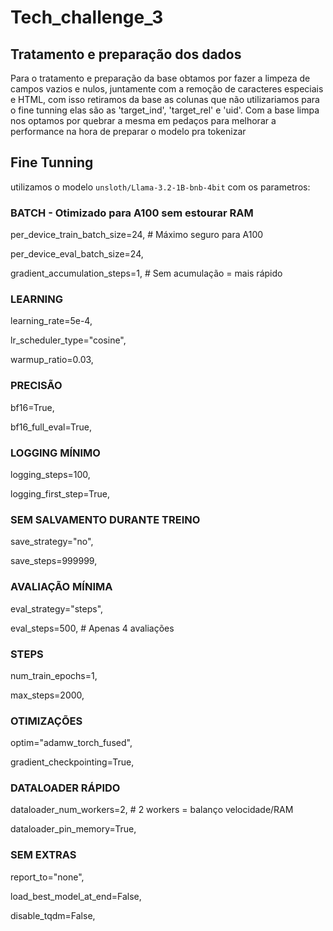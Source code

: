 # Tech_challenge_3

## Tratamento e preparação dos dados 

Para o tratamento e preparação da base obtamos por fazer a limpeza de campos vazios e nulos, juntamente com a remoção de caracteres especiais e HTML, com isso retiramos da base as colunas que não utilizariamos para o fine tunning elas são as 'target_ind', 'target_rel' e 'uid'.
Com a base limpa nos optamos por quebrar a mesma em pedaços para melhorar a performance na hora de preparar o modelo pra tokenizar


## Fine Tunning
utilizamos o modelo ```unsloth/Llama-3.2-1B-bnb-4bit``` com os parametros: 

### BATCH - Otimizado para A100 sem estourar RAM
per_device_train_batch_size=24,  # Máximo seguro para A100

per_device_eval_batch_size=24,

gradient_accumulation_steps=1,  # Sem acumulação = mais rápido

### LEARNING
learning_rate=5e-4,

lr_scheduler_type="cosine",

warmup_ratio=0.03,

### PRECISÃO
bf16=True,

bf16_full_eval=True,

### LOGGING MÍNIMO
logging_steps=100,

logging_first_step=True,

### SEM SALVAMENTO DURANTE TREINO
save_strategy="no",

save_steps=999999,

### AVALIAÇÃO MÍNIMA
eval_strategy="steps",

eval_steps=500,  # Apenas 4 avaliações

### STEPS
num_train_epochs=1,

max_steps=2000,

### OTIMIZAÇÕES
optim="adamw_torch_fused",

gradient_checkpointing=True,

### DATALOADER RÁPIDO
dataloader_num_workers=2,  # 2 workers = balanço velocidade/RAM

dataloader_pin_memory=True,

### SEM EXTRAS
report_to="none",

load_best_model_at_end=False,

disable_tqdm=False,
